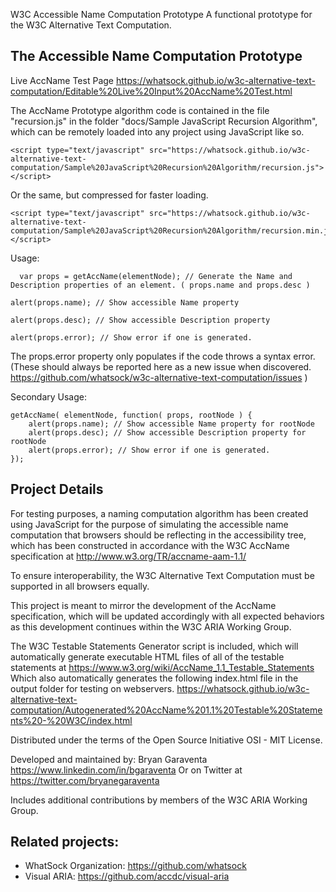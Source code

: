 W3C Accessible Name Computation Prototype
A functional prototype for the W3C Alternative Text Computation.

The Accessible Name Computation Prototype
-----

Live AccName Test Page
https://whatsock.github.io/w3c-alternative-text-computation/Editable%20Live%20Input%20AccName%20Test.html

The AccName Prototype algorithm code is contained in the file "recursion.js" in the folder "docs/Sample JavaScript Recursion Algorithm", which can be remotely loaded into any project using JavaScript like so.

```
<script type="text/javascript" src="https://whatsock.github.io/w3c-alternative-text-computation/Sample%20JavaScript%20Recursion%20Algorithm/recursion.js"></script>
```

Or the same, but compressed for faster loading.

```
<script type="text/javascript" src="https://whatsock.github.io/w3c-alternative-text-computation/Sample%20JavaScript%20Recursion%20Algorithm/recursion.min.js"></script>
```

Usage:

```
  var props = getAccName(elementNode); // Generate the Name and Description properties of an element. ( props.name and props.desc )
```

```
alert(props.name); // Show accessible Name property
```

```
alert(props.desc); // Show accessible Description property
```

```
alert(props.error); // Show error if one is generated. 
```

The props.error property only populates if the code throws a syntax error. (These should always be reported here as a new issue when discovered.
https://github.com/whatsock/w3c-alternative-text-computation/issues )

Secondary Usage:

```
getAccName( elementNode, function( props, rootNode ) {
    alert(props.name); // Show accessible Name property for rootNode
    alert(props.desc); // Show accessible Description property for rootNode
    alert(props.error); // Show error if one is generated.  
});
```

Project Details
-----

For testing purposes, a naming computation algorithm has been created using JavaScript for the purpose of simulating the accessible name computation that browsers should be reflecting in the accessibility tree, which has been constructed in accordance with the W3C AccName specification at
http://www.w3.org/TR/accname-aam-1.1/

To ensure interoperability, the W3C Alternative Text Computation must be supported in all browsers equally.

This project is meant to mirror the development of the AccName specification, which will be updated accordingly with all expected behaviors as this development continues within the W3C ARIA Working Group.

The W3C Testable Statements Generator script is included, which will automatically generate executable HTML files of all of the testable statements at
https://www.w3.org/wiki/AccName_1.1_Testable_Statements
Which also automatically generates the following index.html file in the output folder for testing on webservers.
https://whatsock.github.io/w3c-alternative-text-computation/Autogenerated%20AccName%201.1%20Testable%20Statements%20-%20W3C/index.html

Distributed under the terms of the Open Source Initiative OSI - MIT License.

Developed and maintained by: Bryan Garaventa https://www.linkedin.com/in/bgaraventa
Or on Twitter at https://twitter.com/bryanegaraventa

Includes additional contributions by members of the W3C ARIA Working Group.

Related projects:
-----

* WhatSock Organization: https://github.com/whatsock
* Visual ARIA: https://github.com/accdc/visual-aria
